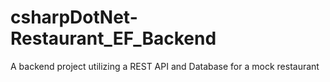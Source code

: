 # csharpDotNet-Restaurant_EF_Backend
A backend project utilizing a REST API and Database for a mock restaurant
